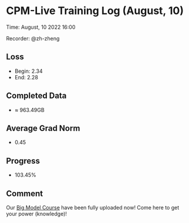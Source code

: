
# CPM-Live Training Log (August, 10)

Time: August, 10 2022 16:00

Recorder: @zh-zheng

## Loss
- Begin: 2.34
- End: 2.28
	
## Completed Data
- $\approx$ 963.49GB

## Average Grad Norm
- 0.45

## Progress
- 103.45%

## Comment

Our [Big Model Course](https://www.openbmb.org/en/community/course) have been fully uploaded now! Come here to get your power (knowledge)!
